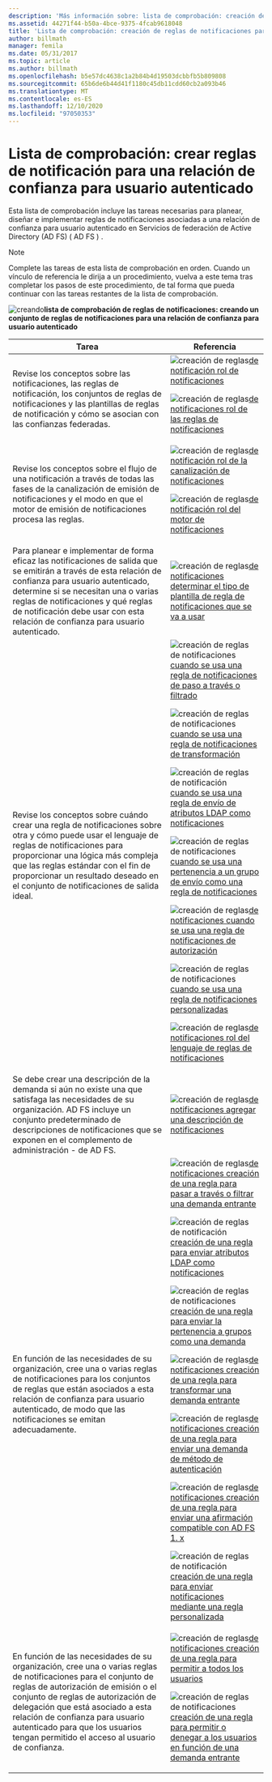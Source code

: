 ```yaml
---
description: 'Más información sobre: lista de comprobación: creación de reglas de notificaciones para una relación de confianza para usuario autenticado'
ms.assetid: 44271f44-b50a-4bce-9375-4fcab9618048
title: 'Lista de comprobación: creación de reglas de notificaciones para una relación de confianza para usuario autenticado'
author: billmath
manager: femila
ms.date: 05/31/2017
ms.topic: article
ms.author: billmath
ms.openlocfilehash: b5e57dc4638c1a2b84b4d19503dcbbfb5b809808
ms.sourcegitcommit: 65b6de6b44d41f1180c45db11cdd60cb2a093b46
ms.translationtype: MT
ms.contentlocale: es-ES
ms.lasthandoff: 12/10/2020
ms.locfileid: "97050353"
---
```

# <a name="checklist-creating-claim-rules-for-a-relying-party-trust"></a>Lista de comprobación: crear reglas de notificación para una relación de confianza para usuario autenticado

Esta lista de comprobación incluye las tareas necesarias para planear, diseñar e implementar reglas de notificaciones asociadas a una relación de confianza para usuario autenticado en Servicios de federación de Active Directory (AD FS) \( AD FS \) .

> [!NOTE]
> Complete las tareas de esta lista de comprobación en orden. Cuando un vínculo de referencia le dirija a un procedimiento, vuelva a este tema tras completar los pasos de este procedimiento, de tal forma que pueda continuar con las tareas restantes de la lista de comprobación.

![creando](media/2b05dce3-938f-4168-9b8f-1f4398cbdb9b.gif)**lista de comprobación de reglas de notificaciones: creando un conjunto de reglas de notificaciones para una relación de confianza para usuario autenticado**

|Tarea|Referencia|
|--------|-------------|
|Revise los conceptos sobre las notificaciones, las reglas de notificación, los conjuntos de reglas de notificaciones y las plantillas de reglas de notificación y cómo se asocian con las confianzas federadas.|![creación de reglas](media/faa393df-4856-4431-9eda-4f4e5be72a90.gif)[de notificación rol de notificaciones](../../ad-fs/technical-reference/The-Role-of-Claims.md)<p>![creación de reglas](media/faa393df-4856-4431-9eda-4f4e5be72a90.gif)[de notificaciones rol de las reglas de notificaciones](../../ad-fs/technical-reference/The-Role-of-Claim-Rules.md)|
|Revise los conceptos sobre el flujo de una notificación a través de todas las fases de la canalización de emisión de notificaciones y el modo en que el motor de emisión de notificaciones procesa las reglas.|![creación de reglas](media/faa393df-4856-4431-9eda-4f4e5be72a90.gif)[de notificación rol de la canalización de notificaciones](../../ad-fs/technical-reference/The-Role-of-the-Claims-Pipeline.md)<p>![creación de reglas](media/faa393df-4856-4431-9eda-4f4e5be72a90.gif)[de notificación rol del motor de notificaciones](../../ad-fs/technical-reference/The-Role-of-the-Claims-Engine.md)|
|Para planear e implementar de forma eficaz las notificaciones de salida que se emitirán a través de esta relación de confianza para usuario autenticado, determine si se necesitan una o varias reglas de notificaciones y qué reglas de notificación debe usar con esta relación de confianza para usuario autenticado.|![creación de reglas](media/faa393df-4856-4431-9eda-4f4e5be72a90.gif)[de notificaciones determinar el tipo de plantilla de regla de notificaciones que se va a usar](../../ad-fs/technical-reference/Determine-the-Type-of-Claim-Rule-Template-to-Use.md)|
|Revise los conceptos sobre cuándo crear una regla de notificaciones sobre otra y cómo puede usar el lenguaje de reglas de notificaciones para proporcionar una lógica más compleja que las reglas estándar con el fin de proporcionar un resultado deseado en el conjunto de notificaciones de salida ideal.|![creación de reglas de notificaciones](media/faa393df-4856-4431-9eda-4f4e5be72a90.gif)[cuando se usa una regla de notificaciones de paso a través o filtrado](../../ad-fs/technical-reference/When-to-Use-a-Pass-Through-or-Filter-Claim-Rule.md)<p>![creación de reglas de notificaciones](media/faa393df-4856-4431-9eda-4f4e5be72a90.gif)[cuando se usa una regla de notificaciones de transformación](../../ad-fs/technical-reference/When-to-Use-a-Transform-Claim-Rule.md)<p>![creación de reglas de notificación](media/faa393df-4856-4431-9eda-4f4e5be72a90.gif)[cuando se usa una regla de envío de atributos LDAP como notificaciones](../../ad-fs/technical-reference/When-to-Use-a-Send-LDAP-Attributes-as-Claims-Rule.md)<p>![creación de reglas de notificaciones](media/faa393df-4856-4431-9eda-4f4e5be72a90.gif)[cuando se usa una pertenencia a un grupo de envío como una regla de notificaciones](../../ad-fs/technical-reference/When-to-Use-a-Send-Group-Membership-as-a-Claim-Rule.md)<p>![creación de reglas](media/faa393df-4856-4431-9eda-4f4e5be72a90.gif)[de notificaciones cuando se usa una regla de notificaciones de autorización](../../ad-fs/technical-reference/When-to-Use-an-Authorization-Claim-Rule.md)<p>![creación de reglas de notificaciones](media/faa393df-4856-4431-9eda-4f4e5be72a90.gif)[cuando se usa una regla de notificaciones personalizadas](../../ad-fs/technical-reference/When-to-Use-a-Custom-Claim-Rule.md)<p>![creación de reglas](media/faa393df-4856-4431-9eda-4f4e5be72a90.gif)[de notificaciones rol del lenguaje de reglas de notificaciones](../../ad-fs/technical-reference/The-Role-of-the-Claim-Rule-Language.md)|
|Se debe crear una descripción de la demanda si aún no existe una que satisfaga las necesidades de su organización. AD FS incluye un conjunto predeterminado de descripciones de notificaciones que se exponen en el complemento de administración \- de AD FS.|![creación de reglas](media/15dd35b6-6cc6-421f-93f8-7109920e7144.gif)[de notificaciones agregar una descripción de notificaciones](../../ad-fs/operations/Add-a-Claim-Description.md)|
|En función de las necesidades de su organización, cree una o varias reglas de notificaciones para los conjuntos de reglas que están asociados a esta relación de confianza para usuario autenticado, de modo que las notificaciones se emitan adecuadamente.|![creación de reglas](media/15dd35b6-6cc6-421f-93f8-7109920e7144.gif)[de notificaciones creación de una regla para pasar a través o filtrar una demanda entrante](../../ad-fs/operations/Create-a-Rule-to-Pass-Through-or-Filter-an-Incoming-Claim.md)<p>![creación de reglas de notificación](media/15dd35b6-6cc6-421f-93f8-7109920e7144.gif)[creación de una regla para enviar atributos LDAP como notificaciones](../../ad-fs/operations/Create-a-Rule-to-Send-LDAP-Attributes-as-Claims.md)<p>![creación de reglas de notificaciones](media/15dd35b6-6cc6-421f-93f8-7109920e7144.gif)[creación de una regla para enviar la pertenencia a grupos como una demanda](../../ad-fs/operations/Create-a-Rule-to-Send-Group-Membership-as-a-Claim.md)<p>![creación de reglas](media/15dd35b6-6cc6-421f-93f8-7109920e7144.gif)[de notificaciones creación de una regla para transformar una demanda entrante](../../ad-fs/operations/Create-a-Rule-to-Transform-an-Incoming-Claim.md)<p>![creación de reglas](media/15dd35b6-6cc6-421f-93f8-7109920e7144.gif)[de notificaciones creación de una regla para enviar una demanda de método de autenticación](../../ad-fs/operations/Create-a-Rule-to-Send-an-Authentication-Method-Claim.md)<p>![creación de reglas](media/15dd35b6-6cc6-421f-93f8-7109920e7144.gif)[de notificaciones creación de una regla para enviar una afirmación compatible con AD FS 1. x](../../ad-fs/operations/Create-a-Rule-to-Send-an-AD-FS-1x-Compatible-Claim.md)<p>![creación de reglas de notificación](media/15dd35b6-6cc6-421f-93f8-7109920e7144.gif)[creación de una regla para enviar notificaciones mediante una regla personalizada](../../ad-fs/operations/Create-a-Rule-to-Send-Claims-Using-a-Custom-Rule.md)|
|En función de las necesidades de su organización, cree una o varias reglas de notificaciones para el conjunto de reglas de autorización de emisión o el conjunto de reglas de autorización de delegación que está asociado a esta relación de confianza para usuario autenticado para que los usuarios tengan permitido el acceso al usuario de confianza.|![creación de reglas](media/15dd35b6-6cc6-421f-93f8-7109920e7144.gif)[de notificaciones creación de una regla para permitir a todos los usuarios](../../ad-fs/operations/Create-a-Rule-to-Permit-All-Users.md)<p>![creación de reglas de notificaciones](media/15dd35b6-6cc6-421f-93f8-7109920e7144.gif)[creación de una regla para permitir o denegar a los usuarios en función de una demanda entrante](../../ad-fs/operations/Create-a-Rule-to-Permit-or-Deny-Users-Based-on-an-Incoming-Claim.md)|
